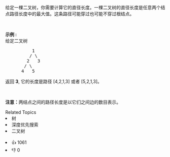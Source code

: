 <p>给定一棵二叉树，你需要计算它的直径长度。一棵二叉树的直径长度是任意两个结点路径长度中的最大值。这条路径可能穿过也可能不穿过根结点。</p>

<p>&nbsp;</p>

<p><strong>示例 :</strong><br>
给定二叉树</p>

<pre>          1
         / \
        2   3
       / \     
      4   5    
</pre>

<p>返回&nbsp;<strong>3</strong>, 它的长度是路径 [4,2,1,3] 或者&nbsp;[5,2,1,3]。</p>

<p>&nbsp;</p>

<p><strong>注意：</strong>两结点之间的路径长度是以它们之间边的数目表示。</p>
<div><div>Related Topics</div><div><li>树</li><li>深度优先搜索</li><li>二叉树</li></div></div><br><div><li>👍 1061</li><li>👎 0</li></div>